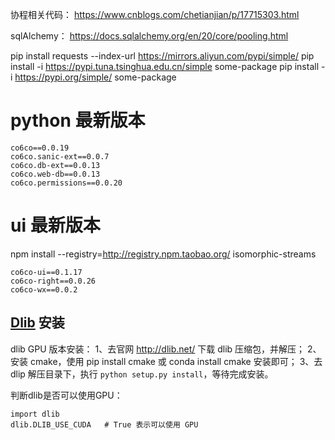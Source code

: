 协程相关代码：
https://www.cnblogs.com/chetianjian/p/17715303.html

sqlAlchemy：
https://docs.sqlalchemy.org/en/20/core/pooling.html

pip install requests --index-url https://mirrors.aliyun.com/pypi/simple/
pip install -i https://pypi.tuna.tsinghua.edu.cn/simple some-package
pip install -i https://pypi.org/simple/ some-package
# python 最新版本
```
co6co==0.0.19
co6co.sanic-ext==0.0.7
co6co.db-ext==0.0.13
co6co.web-db==0.0.13
co6co.permissions==0.0.20

```

# ui 最新版本
npm install --registry=http://registry.npm.taobao.org/ isomorphic-streams
```
co6co-ui==0.1.17 
co6co-right==0.0.26
co6co-wx==0.0.2

```




## [Dlib](http://dlib.net/files/) 安装

dlib GPU 版本安装：
1、去官网 http://dlib.net/ 下载 dlib 压缩包，并解压；
2、安装 cmake，使用 pip install cmake 或 conda install cmake 安装即可；
3、去 dlip 解压目录下，执行 `python setup.py install`，等待完成安装。

判断dlib是否可以使用GPU：
```
import dlib
dlib.DLIB_USE_CUDA   # True 表示可以使用 GPU
```